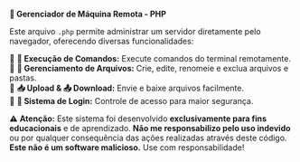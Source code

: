 **📂 Gerenciador de Máquina Remota - PHP**  

Este arquivo `.php` permite administrar um servidor diretamente pelo navegador, oferecendo diversas funcionalidades:  

🔹 **📜 Execução de Comandos:** Execute comandos do terminal remotamente.  
🔹 **📝 Gerenciamento de Arquivos:** Crie, edite, renomeie e exclua arquivos e pastas.  
🔹 **📥 Upload & 📤 Download:** Envie e baixe arquivos facilmente.  
🔹 **🔐 Sistema de Login:** Controle de acesso para maior segurança.  

⚠️ **Atenção:** Este sistema foi desenvolvido **exclusivamente para fins educacionais** e de aprendizado. **Não me responsabilizo pelo uso indevido** ou por qualquer consequência das ações realizadas através deste código. **Este não é um software malicioso.** Use com responsabilidade!

